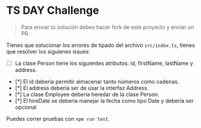 # TS DAY Challenge

> Para enviar tú solución debes hacer fork de este proyecto y enviar un PR.

Tienes que solucionar los errores de tipado del archivo `src/index.ts`, tienes que resolver los siguienes issues:

- [ ] La clase Person tiene los siguientes atributos: id, firstName, lastName y address.
- [*] El id debería permitir almacenar tanto números como cadenas.
- [*] El address debería ser de usar la interfaz Address.
- [*] La clase Employee debería heredar de la clase Person.
- [*] El hireDate se debería manejar la fecha como tipo Date y debería ser opcional

Puedes correr pruebas con `npm run test`.
